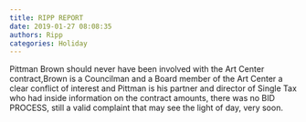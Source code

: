 ```yaml
---
title: RIPP REPORT
date: 2019-01-27 08:08:35
authors: Ripp
categories: Holiday
---
```


 Pittman Brown should never have been involved with the Art Center contract,Brown is a Councilman and a Board member of the Art Center a clear conflict of interest and Pittman is his partner and director of Single Tax who had inside information on the contract amounts, there was no BID PROCESS, still a valid complaint that may see the light of day, very soon.